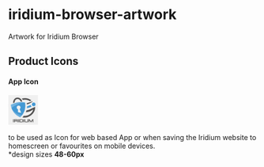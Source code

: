 # iridium-browser-artwork
Artwork for Iridium Browser

## Product Icons #
      
      
#### App Icon #
<a href="https://github.com/iridium-browser/artwork/blob/master/product-icon_RGB/iridium-app_icon.png" title="App Icon" target="_blank"><img src="https://github.com/iridium-browser/artwork/blob/master/product-icon_RGB/iridium-app_icon.png" height="60" width="60"></a>     

to be used as Icon for web based App or when saving the Iridium website to homescreen or favourites on mobile devices.     
*design sizes **48-60px** 
